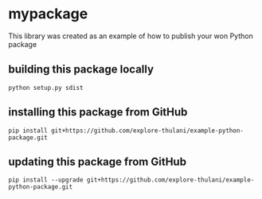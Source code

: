 # mypackage
This library was created as an example of how to publish your won Python package

## building this package locally
`python setup.py sdist`

## installing this package from GitHub
`pip install git+https://github.com/explore-thulani/example-python-package.git`

## updating this package from GitHub
`pip install --upgrade git+https://github.com/explore-thulani/example-python-package.git`
